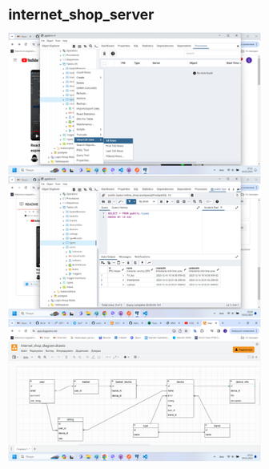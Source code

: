 # internet_shop_server

![Alt text](image.png)
![Alt text](image-1.png)
![Diagram for PostgressSql from diagrams.net](image-2.png)
